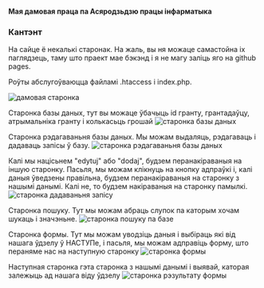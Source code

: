 #### Мая дамовая праца па Асяродзьдзю працы інфарматыка

### Кантэнт

На сайце ё некалькі старонак.
На жаль, вы ня можаце самастойна іх паглядзець,
таму што праект мае бэкэнд і я не магу
заліць яго на github pages.

Роўты абслугоўваюцца файламі .htaccess і index.php.

![дамовая старонка](@/index.jpg)

Старонка базы даных, тут вы можаце ўбачыць
id гранту, грантадаўцу, атрымальніка гранту і колькасьць грошай
![старонка базы даных](@/db.jpg)

Старонка рэдагаваньня базы даных. Мы можам выдаляць, рэдагаваць
і дадаваць запісы ў базу.
![старонка рэдагаваньня базы даных](@/edit-db.jpg)

Калі мы націсьнем "edytuj" або "dodaj", будзем перанакіраваныя на
іншую старонку. Пасьля, мы можам клікнуць на кнопку адпраўкі і,
калі даныя ўведзены правільна, будзем перанакіраваныя на старонку з
нашымі данымі. Калі не, то будзем накіраваныя на старонку памылкі.
![старонка дадаваньня запісу](@/add-db.jpg)

Старонка пошуку. Тут мы можам абраць слупок па каторым хочам шукаць
і значэньне.
![старонка пошуку па базе](@/search-db.jpg)

Старонка формы. Тут мы можам уводзіць даныя і выбіраць
які від нашага ўдзелу ў НАСТУПе,
і пасьля, мы можам адправіць форму, што пераняме нас
на наступную старонку
![старонка формы](@/form.jpg)

Наступная старонка гэта старонка з нашымі данымі і выявай, каторая
залежыць ад нашага віду ўдзелу
![старонка рэзультату формы](@/form-result.jpg)